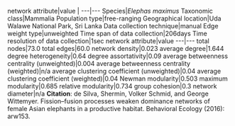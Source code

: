 network attribute|value
|
---|---
Species|*Elephas maximus*
Taxonomic class|Mammalia
Population type|free-ranging
Geographical location|Uda Walawe National Park, Sri Lanka
Data collection technique|manual 
Edge weight type|unweighted
Time span of data collection|206days
Time resolution of data collection|1sec
network attribute|value
---|---
total nodes|73.0
total edges|60.0
network density|0.023
average degree|1.644
degree heterogeneity|0.64
degree assortativity|0.09
average betweenness centrality (unweighted)|0.004
average betweenness centrality (weighted)|n/a
average clustering coefficient (unweighted)|0.04
average clustering coefficient (weighted)|0.04
Newman modularity|0.503
maximum modularity|0.685
relative modularity|0.734
group cohesion|0.3
network diameter|n/a
**Citation**: de Silva, Shermin, Volker Schmid, and George Wittemyer. 
Fission–fusion processes weaken dominance networks of female Asian elephants in a productive habitat.
 Behavioral Ecology (2016): arw153.